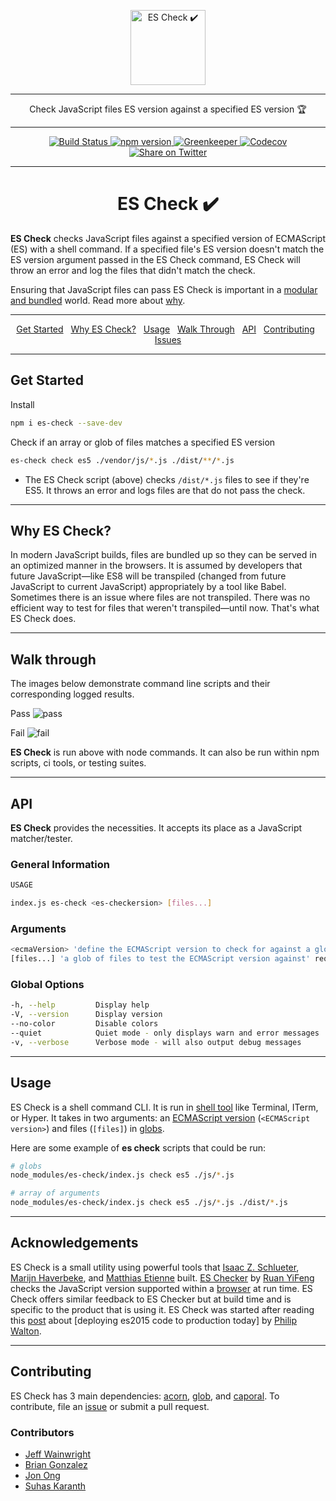 <p align="center">
  <img src="https://yowainwright.imgix.net/gh/es-check.svg" alt="ES Check ✔️" width="120" />
</p>

----

<p align="center">Check JavaScript files ES version against a specified ES version 🏆</p>

----

<p align="center">
  <a href="https://circleci.com/gh/dollarshaveclub/es-check/tree/master">
    <img alt="Build Status" src="https://circleci.com/gh/dollarshaveclub/es-check/tree/master.svg?style=svg" />
  </a>
  <a href="https://www.npmjs.com/package/es-check">
    <img alt="npm version" src="https://badge.fury.io/js/es-check.svg" />
  </a>
  <a href="https://greenkeeper.io/">
    <img alt="Greenkeeper" src="https://badges.greenkeeper.io/dollarshaveclub/es-check.svg" />
  </a>
  <a href="https://codecov.io/gh/dollarshaveclub/es-check">
    <img src="https://codecov.io/gh/dollarshaveclub/es-check/branch/master/graph/badge.svg" alt="Codecov" />
  </a>
  <a href="https://twitter.com/intent/tweet?text=ES%20Check%E2%80%94Checks%20the%20version%20of%20ES%20in%20JavaScript%20files%20with%20simple%20shell%20commands%20%40dollarshaveclub%20https%3A%2F%2Fgithub.com%2Fdollarshaveclub%2Fes-check">
    <img alt="Share on Twitter" src="https://img.shields.io/twitter/url/http/shields.io.svg?style=social&maxAge=2592000" />
  </a>
</p>

----

<h1 align="center">ES Check ✔️</h1>

**ES Check** checks JavaScript files against a specified version of ECMAScript (ES) with a shell command. If a specified file's ES version doesn't match the ES version argument passed in the ES Check command, ES Check will throw an error and log the files that didn't match the check.

Ensuring that JavaScript files can pass ES Check is important in a [modular and bundled](https://www.sitepoint.com/javascript-modules-bundling-transpiling/) world. Read more about [why](#why).

----

<p align="center">
  <a href="#get-started">Get Started</a>&nbsp;&nbsp;
  <a href="#why">Why ES Check?</a>&nbsp;&nbsp;
  <a href="#usage">Usage</a>&nbsp;&nbsp;
  <a href="#walkthrough">Walk Through</a>&nbsp;&nbsp;
  <a href="#api">API</a>&nbsp;&nbsp;
  <a href="#contributing">Contributing</a>&nbsp;&nbsp;
  <a href="/issues">Issues</a>
</p>

----

## Get Started

Install

```sh
npm i es-check --save-dev
```

Check if an array or glob of files matches a specified ES version

```sh
es-check check es5 ./vendor/js/*.js ./dist/**/*.js
```

- The ES Check script (above) checks `/dist/*.js` files to see if they're ES5. It throws an error and logs files are that do not pass the check.

----

<h2 id="why">Why ES Check?</h2>

In modern JavaScript builds, files are bundled up so they can be served in an optimized manner in the browsers. It is assumed by developers that future JavaScript—like ES8 will be transpiled (changed from future JavaScript to current JavaScript) appropriately by a tool like Babel. Sometimes there is an issue where files are not transpiled. There was no efficient way to test for files that weren't transpiled—until now. That's what ES Check does.

----

<h2 id="walkthrough">Walk through</h2>

The images below demonstrate command line scripts and their corresponding logged results.

Pass
![pass](https://user-images.githubusercontent.com/1074042/31471487-d7be22ee-ae9d-11e7-86e2-2c0f71cfffe6.jpg)

Fail
![fail](https://user-images.githubusercontent.com/1074042/31471486-d65c3a80-ae9d-11e7-94fd-68b7acdb2d89.jpg)

**ES Check** is run above with node commands. It can also be run within npm scripts, ci tools, or testing suites.

----

## API

**ES Check** provides the necessities. It accepts its place as a JavaScript matcher/tester.

### General Information

```sh
USAGE

index.js es-check <es-checkersion> [files...]
```

### Arguments

```sh
<ecmaVersion> 'define the ECMAScript version to check for against a glob of JavaScript files' required
[files...] 'a glob of files to test the ECMAScript version against' required
```

### Global Options

```sh
-h, --help         Display help
-V, --version      Display version
--no-color         Disable colors
--quiet            Quiet mode - only displays warn and error messages
-v, --verbose      Verbose mode - will also output debug messages
```

----

## Usage

ES Check is a shell command CLI. It is run in [shell tool](http://linuxcommand.org/lc3_learning_the_shell.php) like Terminal, ITerm, or Hyper. It takes in two arguments: an [ECMAScript version](https://www.w3schools.com/js/js_versions.asp) (`<ECMAScript version>`) and files (`[files]`) in [globs](http://searchsecurity.techtarget.com/definition/globbing).

Here are some example of **es check** scripts that could be run:

```sh
# globs
node_modules/es-check/index.js check es5 ./js/*.js

# array of arguments
node_modules/es-check/index.js check es5 ./js/*.js ./dist/*.js
```

----

## Acknowledgements

ES Check is a small utility using powerful tools that [Isaac Z. Schlueter](https://github.com/isaacs), [Marijn Haverbeke](https://github.com/marijnh), and [Matthias Etienne](https://github.com/mattallty) built. [ES Checker](https://github.com/ruanyf/es-checker) by [Ruan YiFeng](https://github.com/ruanyf) checks the JavaScript version supported within a [browser](http://ruanyf.github.io/es-checker/) at run time. ES Check offers similar feedback to ES Checker but at build time and is specific to the product that is using it. ES Check was started after reading this [post](https://philipwalton.com/articles/deploying-es2015-code-in-production-today/) about [deploying es2015 code to production today] by [Philip Walton](https://github.com/philipwalton).

----

## Contributing

ES Check has 3 main dependencies: [acorn](https://github.com/ternjs/acorn/), [glob](https://www.npmjs.com/package/glob), and [caporal](https://github.com/mattallty/Caporal.js). To contribute, file an [issue](https://github.com/dollarshaveclub/es-check/issues) or submit a pull request.

### Contributors

-  [Jeff Wainwright](https://github.com/yowainwright/)
-  [Brian Gonzalez](https://github.com/briangonzalez/)
-  [Jon Ong](https://github.com/jonathanong/)
-  [Suhas Karanth](https://github.com/sudo-suhas)


